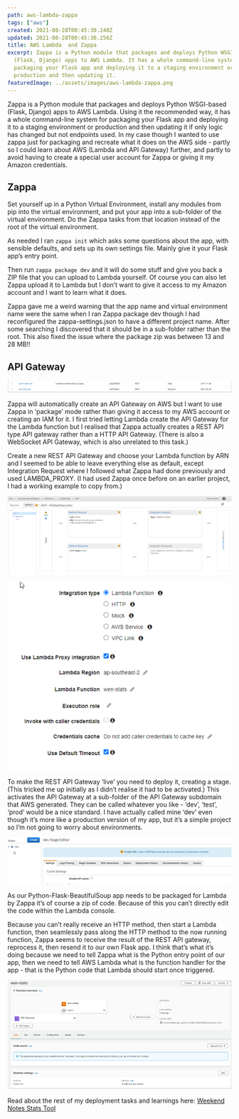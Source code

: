 ```yaml
---
path: aws-lambda-zappa
tags: ["aws"]
created: 2021-08-28T00:45:30.240Z
updated: 2021-08-28T00:45:30.256Z
title: AWS Lambda  and Zappa
excerpt: Zappa is a Python module that packages and deploys Python WSGI-based
  (Flask, Django) apps to AWS Lambda. It has a whole command-line system for
  packaging your Flask app and deploying it to a staging environment or
  production and then updating it.
featuredImage: ../assets/images/aws-lambda-zappa.png
---
```

Zappa is a Python module that packages and deploys Python WSGI-based (Flask, Django) apps to AWS Lambda. Using it the recommended way, it has a whole command-line system for packaging your Flask app and deploying it to a staging environment or production and then updating it if only logic has changed but not endpoints used.
In my case though I wanted to use zappa just for packaging and recreate what it does on the AWS side - partly so I could learn about AWS (Lambda and API Gateway) further, and partly to avoid having to create a special user account for Zappa or giving it my Amazon credentials. 

## Zappa

Set yourself up in a Python Virtual Environment, install any modules from pip into the virtual environment, and put your app into a sub-folder of the virtual environment. Do the Zappa tasks from that location instead of the root of the virtual environment. 

As needed I ran `zappa init` which asks some questions about the app, with sensible defaults, and sets up its own settings file. Mainly give it your Flask app’s entry point. 

Then run `zappa package dev` and it will do some stuff and give you back a ZIP file that you can upload to Lambda yourself. Of course you can also let Zappa upload it to Lambda but I don’t want to give it access to my Amazon account and I want to learn what it does.

Zappa gave me a weird warning that the app name and virtual environment name were the same when I ran Zappa package dev though I had reconfigured the zappa-settings.json to have a different project name. After some searching I discovered that it should be in a sub-folder rather than the root. This also fixed the issue where the package zip was between 13 and 28 MB!!

## API Gateway

![Screenshot of API Gateway](../assets/images/api-gateway3.png "Zappa created API Gateway")

Zappa will automatically create an API Gateway on AWS but I want to use Zappa in ‘package’ mode rather than giving it access to my AWS account or creating an IAM for it. I first tried letting Lambda create the API Gateway for the Lambda function but I realised that Zappa actually creates a REST API type API gateway rather than a HTTP API Gateway. (There is also a WebSocket API Gateway, which is also unrelated to this task.) 

Create a new REST API Gateway and choose your Lambda function by ARN and I seemed to be able to leave everything else as default, except Integration Request where I followed what Zappa had done previously and used LAMBDA_PROXY. (I had used Zappa once before on an earlier project, I had a working example to copy from.)

![Screenshot of AWS API Proxy screen](../assets/images/proxy.png "Proxy Screen")

![Screenshot of API Gateway Proxy config](../assets/images/api-gateway.png "API Gateway Proxy config")

To make the REST API Gateway ‘live’ you need to deploy it, creating a  stage. (This tricked me up initially as I didn’t realise it had to be activated.) This activates the API Gateway at a sub-folder of the API Gateway subdomain that AWS generated. They can be called whatever you like - ‘dev’, ‘test’, ‘prod’ would be a nice standard. I have actually called mine ‘dev’ even though it’s more like a production version of my app, but it’s a simple project so I’m not going to worry about environments.

![Screenshot of Dev Stage Editor](../assets/images/dev-stage.png "Dev Stage Editor")

As our Python-Flask-BeautifulSoup app needs to be packaged for Lambda by Zappa it’s of course a zip of code. Because of this you can’t directly edit the code within the Lambda console.

Because you can’t really receive an HTTP method, then start a Lambda function, then seamlessly pass along the HTTP method to the now running function, Zappa seems to receive the result of the REST API gateway, reprocess it, then resend it to our own Flask app. I think that’s what it’s doing because we need to tell Zappa what is the Python entry point of our app, then we need to tell AWS Lambda what is the function handler for the app - that is the Python code that Lambda should start once triggered.

![Screenshot of Lamba Function](../assets/images/api-gateway2.png "Lamba Function")

Read about the rest of my deployment tasks and learnings here: [Weekend Notes Stats Tool](/weekend-notes-stats-tool)